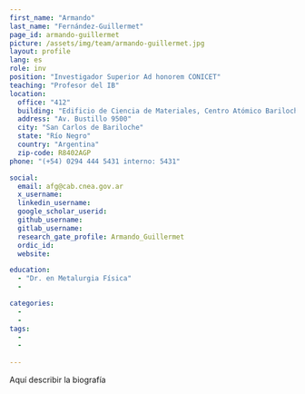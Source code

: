 ```yaml
---
first_name: "Armando"
last_name: "Fernández-Guillermet"
page_id: armando-guillermet
picture: /assets/img/team/armando-guillermet.jpg
layout: profile
lang: es
role: inv
position: "Investigador Superior Ad honorem CONICET"
teaching: "Profesor del IB"
location:
  office: "412"
  building: "Edificio de Ciencia de Materiales, Centro Atómico Bariloche"
  address: "Av. Bustillo 9500"
  city: "San Carlos de Bariloche"
  state: "Río Negro"
  country: "Argentina"
  zip-code: R8402AGP
phone: "(+54) 0294 444 5431 interno: 5431"

social:
  email: afg@cab.cnea.gov.ar
  x_username:
  linkedin_username:
  google_scholar_userid:
  github_username:
  gitlab_username:
  research_gate_profile: Armando_Guillermet
  ordic_id:
  website:

education:
  - "Dr. en Metalurgia Física"
  -

categories: 
  -
  -
tags: 
  -
  -
  
---
```



Aquí describir la biografía


